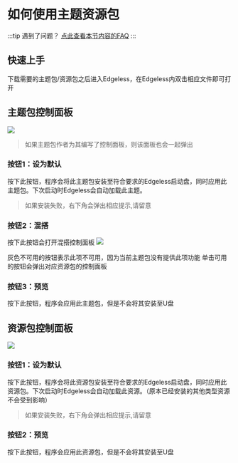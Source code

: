 # 如何使用主题资源包
:::tip 遇到了问题？
[点此查看本节内容的FAQ](../faq/themeerror.md) 
:::

## 快速上手
下载需要的主题包/资源包之后进入Edgeless，在Edgeless内双击相应文件即可打开



## 主题包控制面板
![](https://cloud.edgeless.top/picbed/wiki/images/screenshot_1579781444402.png)
> 如果主题包作者为其编写了控制面板，则该面板也会一起弹出 


### 按钮1：设为默认
按下此按钮，程序会将此主题包安装至符合要求的Edgeless启动盘，同时应用此主题包。下次启动时Edgeless会自动加载此主题。
>如果安装失败，右下角会弹出相应提示,请留意
### 按钮2：混搭
按下此按钮会打开混搭控制面板
![](https://cloud.edgeless.top/picbed/wiki/images/screenshot_1579782171928.png)

灰色不可用的按钮表示此项不可用，因为当前主题包没有提供此项功能
单击可用的按钮会弹出对应资源包的控制面板

### 按钮3：预览
按下此按钮，程序会应用此主题包，但是不会将其安装至U盘




## 资源包控制面板
![](https://cloud.edgeless.top/picbed/wiki/images/screenshot_1579782446318.png)
### 按钮1：设为默认
按下此按钮，程序会将此资源包安装至符合要求的Edgeless启动盘，同时应用此资源包。下次启动时Edgeless会自动加载此资源。（原本已经安装的其他类型资源不会受到影响）
>如果安装失败，右下角会弹出相应提示,请留意

### 按钮2：预览
按下此按钮，程序会应用此资源包，但是不会将其安装至U盘
